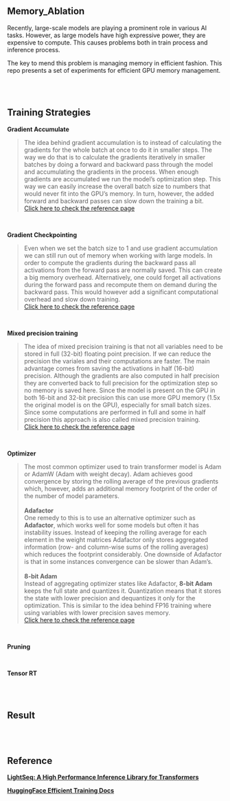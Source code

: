 ## Memory_Ablation

Recently, large-scale models are playing a prominent role in various AI tasks. However, as large models have high expressive power, they are expensive to compute. This causes problems both in train process and inference process.

The key to mend this problem is managing memory in efficient fashion. 
This repo presents a set of experiments for efficient GPU memory management.


<br>
<br>

## Training Strategies

**Gradient Accumulate**
> The idea behind gradient accumulation is to instead of calculating the gradients for the whole batch at once to do it in smaller steps. 
The way we do that is to calculate the gradients iteratively in smaller batches by doing a forward and backward pass through the model and accumulating the gradients in the process. 
When enough gradients are accumulated we run the model’s optimization step. 
This way we can easily increase the overall batch size to numbers that would never fit into the GPU’s memory. 
In turn, however, the added forward and backward passes can slow down the training a bit. <br>
[Click here to check the reference page](https://huggingface.co/docs/transformers/perf_train_gpu_one#gradient-accumulation)

<br>

**Gradient Checkpointing**

> Even when we set the batch size to 1 and use gradient accumulation we can still run out of memory when working with large models. 
In order to compute the gradients during the backward pass all activations from the forward pass are normally saved. 
This can create a big memory overhead. Alternatively, one could forget all activations during the forward pass and recompute them on demand during the backward pass. This would however add a significant computational overhead and slow down training. <br>
[Click here to check the reference page](https://huggingface.co/docs/transformers/perf_train_gpu_one#gradient-checkpointing)
<br>

**Mixed precision training**
> The idea of mixed precision training is that not all variables need to be stored in full (32-bit) floating point precision. 
If we can reduce the precision the variales and their computations are faster. 
The main advantage comes from saving the activations in half (16-bit) precision. 
Although the gradients are also computed in half precision they are converted back to full precision for the optimization step so no memory is saved here. 
Since the model is present on the GPU in both 16-bit and 32-bit precision this can use more GPU memory (1.5x the original model is on the GPU), especially for small batch sizes. 
Since some computations are performed in full and some in half precision this approach is also called mixed precision training. <br>
[Click here to check the reference page](https://huggingface.co/docs/transformers/perf_train_gpu_one#fp16-training)

<br>

**Optimizer**
> The most common optimizer used to train transformer model is Adam or AdamW (Adam with weight decay). 
Adam achieves good convergence by storing the rolling average of the previous gradients which, 
however, adds an additional memory footprint of the order of the number of model parameters. <br><br>
**Adafactor** <br>
One remedy to this is to use an alternative optimizer such as **Adafactor**, which works well for some models but often it has instability issues.
Instead of keeping the rolling average for each element in the weight matrices Adafactor only stores aggregated information 
(row- and column-wise sums of the rolling averages) which reduces the footprint considerably. 
One downside of Adafactor is that in some instances convergence can be slower than Adam’s. <br><br>
**8-bit Adam** <br>
Instead of aggregating optimizer states like Adafactor, **8-bit Adam** keeps the full state and quantizes it. 
Quantization means that it stores the state with lower precision and dequantizes it only for the optimization. 
This is similar to the idea behind FP16 training where using variables with lower precision saves memory. <br>
[Click here to check the reference page](https://huggingface.co/docs/transformers/perf_train_gpu_one#optimizer)

<br>

**Pruning**

<br>

**Tensor RT**

<br>
<br>

## Result

<br>
<br>

## Reference

**[LightSeq: A High Performance Inference Library for Transformers](https://arxiv.org/pdf/2010.13887.pdf)**

**[HuggingFace Efficient Training Docs](https://huggingface.co/docs/transformers/perf_train_gpu_one)**
